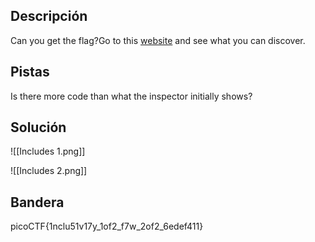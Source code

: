 ## Descripción
Can you get the flag?Go to this [website](http://saturn.picoctf.net:61941/) and see what you can discover.
## Pistas 
Is there more code than what the inspector initially shows?
## Solución

![[Includes 1.png]]

![[Includes 2.png]]
## Bandera
picoCTF{1nclu51v17y_1of2_f7w_2of2_6edef411}